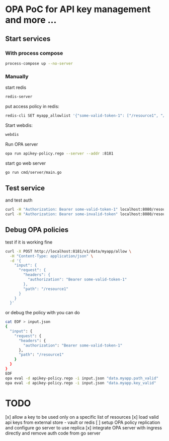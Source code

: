 # OPA PoC for API key management and more ...


## Start services

### With process compose

```sh
process-compose up --no-server
```

### Manually

start redis

```sh
redis-server
```

put access policy in redis:

```sh
redis-cli SET myapp_allowlist '{"some-valid-token-1": ["/resource1", "/resource2"], "some-valid-token-2": ["/resource2"]}'
```

Start webdis:

```sh
webdis
```

Run OPA server

```sh
opa run apikey-policy.rego --server --addr :8181
```

start go web server

```sh
go run cmd/server/main.go
```

## Test service

and test auth 

```sh
curl -H "Authorization: Bearer some-valid-token-1" localhost:8080/resource1
curl -H "Authorization: Bearer some-invalid-token" localhost:8080/resource1
```

## Debug OPA policies 

test if it is working fine

```sh
curl -X POST http://localhost:8181/v1/data/myapp/allow \
  -H "Content-Type: application/json" \
  -d '{
    "input": {
      "request": {
        "headers": {
          "authorization": "Bearer some-valid-token-1"
        },
        "path": "/resource1"
      }
    }
  }'
```

or debug the policy with you can do

```sh
cat EOF > input.json
{
  "input": {
    "request": {
      "headers": {
        "authorization": "Bearer some-valid-token-1"
      },
      "path": "/resource1"
    }
  }
}
EOF
opa eval -d apikey-policy.rego -i input.json "data.myapp.path_valid"
opa eval -d apikey-policy.rego -i input.json "data.myapp.key_valid"
```


# TODO 

[x] allow a key to be used only on a specific list of resources
[x] load valid api keys from external store - vault or redis
[ ] setup OPA policy replication and configure go server to use replica
[x] integrate OPA server with ingress directly and remove auth code from go server
